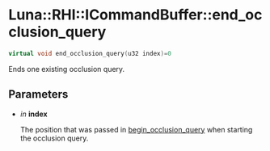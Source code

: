 # Luna::RHI::ICommandBuffer::end_occlusion_query

```c++
virtual void end_occlusion_query(u32 index)=0
```

Ends one existing occlusion query. 



## Parameters
* *in* **index**

    The position that was passed in [begin_occlusion_query](struct_luna_1_1_r_h_i_1_1_i_command_buffer_1a8138cfa194c51252c1dd04887a492123.md) when starting the occlusion query. 

